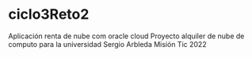 # ciclo3Reto2
Aplicación renta de nube com oracle cloud
Proyecto alquiler de nube de computo para la universidad Sergio Arbleda Misión Tic 2022
